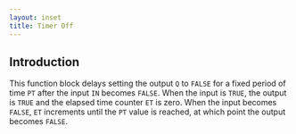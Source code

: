 ```yaml
---
layout: inset
title: Timer Off
---
```


## Introduction

This function block delays setting the output `Q` to `FALSE` for a fixed period of time `PT` after the input `IN` becomes `FALSE`. 
When the input is `TRUE`, the output is `TRUE` and the elapsed time counter `ET` is zero. 
When the input becomes `FALSE`, `ET` increments until the `PT` value is reached, at which point the output becomes `FALSE`.


